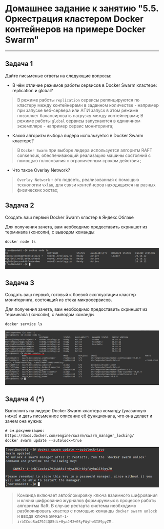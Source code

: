 # Домашнее задание к занятию "5.5. Оркестрация кластером Docker контейнеров на примере Docker Swarm"

---

## Задача 1

Дайте письменые ответы на следующие вопросы:

- В чём отличие режимов работы сервисов в Docker Swarm кластере: replication и global?
> В режиме работы `replication` сервисы реплицируются по кластеру между контейнерами в заданном количестве - например при запуске веб-сервера или АПИ запуск в этом режиме позволяет балансировать нагрузку между контейнерами;
> В режиме работы `global` сервисы запускаются в единичном экземпляре - например сервис мониторинга;
- Какой алгоритм выбора лидера используется в Docker Swarm кластере?
> В `Docker Swarm` при выборе лидера используется алгоритм RAFT consensus, обеспечивающий реализацию машины состояний с помощью голосования с ограниченным сроком действия ;
- Что такое Overlay Network?
> `Overlay Network` - это подсеть, реализованная с помощью технологии `vxlan`, для связи контейнеров находящихся на разных физических хостах;
> 
## Задача 2

Создать ваш первый Docker Swarm кластер в Яндекс.Облаке

Для получения зачета, вам необходимо предоставить скриншот из терминала (консоли), с выводом команды:
```
docker node ls
```

![](assets/image_20220227204349.png)

## Задача 3

Создать ваш первый, готовый к боевой эксплуатации кластер мониторинга, состоящий из стека микросервисов.

Для получения зачета, вам необходимо предоставить скриншот из терминала (консоли), с выводом команды:
```
docker service ls
```

![](assets/image_20220303205958.png)
## Задача 4 (*)

Выполнить на лидере Docker Swarm кластера команду (указанную ниже) и дать письменное описание её функционала, что она делает и зачем она нужна:
```
# см.документацию: https://docs.docker.com/engine/swarm/swarm_manager_locking/
docker swarm update --autolock=true
```

![](assets/image_20220303210132.png)

> Команда включает автоблокировку ключа взаимного шифрования и ключа шифрования журналов  формируемых в процессе работы алгоритма Raft.
> В случае рестарта системы необходимо разблокировать кластер с помощью команды `docker swarm unlock` и ввода ключа `SWMKEY-1-irbICoo8a4Z9J4Q85di+0yaJMJ+0SyFAyhw3I89pyZM` .

